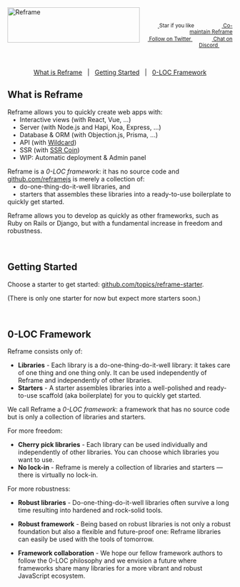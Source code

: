 <a href="/../../#readme">
    <img align="left" src="https://github.com/reframejs/reframe/raw/master/images/logo-with-title-and-slogan.min.svg?sanitize=true" width=296 height=79 style="max-width:100%;" alt="Reframe"/>
</a>
<br/>
<p align="right">
    <sup>
        <a href="#">
            <img
              src="https://github.com/reframejs/reframe/raw/master/images/star.svg?sanitize=true"
              width="16"
              height="12"
            >
        </a>
        Star if you like
        &nbsp;&nbsp;&nbsp;&nbsp;
        &nbsp;&nbsp;&nbsp;&nbsp;
        &nbsp;&nbsp;
        <a href="https://github.com/reframejs/reframe/blob/master/contributing.md">
            <img
              src="https://github.com/reframejs/reframe/raw/master/images/biceps.min.svg?sanitize=true"
              width="16"
              height="14"
            >
            Co-maintain Reframe
        </a>
    </sup>
    <br/>
    <sup>
        <a href="https://twitter.com/reframejs">
            <img
              src="https://github.com/reframejs/reframe/raw/master/images/tw.svg?sanitize=true"
              width="15"
              height="13"
            >
            Follow on Twitter
        </a>
        &nbsp;&nbsp;&nbsp;&nbsp;&nbsp;
        &nbsp;&nbsp;
        <a href="https://discord.gg/kqXf65G">
            <img
              src="https://github.com/reframejs/reframe/raw/master/images/chat.svg?sanitize=true"
              width="14"
              height="10"
            >
            Chat on Discord
        </a>
        &nbsp;&nbsp;&nbsp;&nbsp;
        &nbsp;&nbsp;&nbsp;&nbsp;
    </sup>
</p>
&nbsp;
<p align='center'>
<a href="#what-is-reframe">What is Reframe</a>
&nbsp; | &nbsp;
<a href="#getting-started">Getting Started</a>
&nbsp; | &nbsp;
<a href="#0-loc-framework">0-LOC Framework</a>
</p>

## What is Reframe

Reframe allows you to quickly create web apps with:
<br/> &nbsp;&nbsp;&nbsp;&#8226;&nbsp;
Interactive views (with React, Vue, ...)
<br/> &nbsp;&nbsp;&nbsp;&#8226;&nbsp;
Server (with Node.js and Hapi, Koa, Express, ...)
<br/> &nbsp;&nbsp;&nbsp;&#8226;&nbsp;
Database & ORM (with Objection.js, Prisma, ...)
<br/> &nbsp;&nbsp;&nbsp;&#8226;&nbsp;
API (with [Wildcard](https://github.com/reframejs/wildcard-api))
<br/> &nbsp;&nbsp;&nbsp;&#8226;&nbsp;
SSR (with [SSR Coin](https://github.com/reframejs/ssr-coin))
<br/> &nbsp;&nbsp;&nbsp;&#8226;&nbsp;
WIP: Automatic deployment & Admin panel

Reframe is a *0-LOC framework*: it has no source code and [github.com/reframejs](https://github.com/reframejs) is merely a collection of:
<br/> &nbsp;&nbsp;&nbsp;&#8226;&nbsp;
do-one-thing-do-it-well libraries, and
<br/> &nbsp;&nbsp;&nbsp;&#8226;&nbsp;
starters that assembles these libraries into a ready-to-use boilerplate to quickly get started.

Reframe allows you to develop as quickly as other frameworks,
such as Ruby on Rails or Django,
but with a fundamental increase in freedom and robustness.

<br/>

## Getting Started

Choose a starter to get started: [github.com/topics/reframe-starter](https://github.com/topics/reframe-starter).

(There is only one starter for now but expect more starters soon.)

<br/>

## 0-LOC Framework

Reframe consists only of:
- **Libraries** -
  Each library is a do-one-thing-do-it-well library:
  it takes care of one thing and one thing only.
  It can be used independently of Reframe and independently of other libraries.
- **Starters** -
  A starter assembles libraries into a well-polished and ready-to-use scaffold (aka boilerplate) for you to quickly get started.

We call Reframe a *0-LOC framework*: a framework that has no source code but is only a collection of libraries and starters.

For more freedom:

- **Cherry pick libraries** -
  Each library can be used individually and independently of other libraries. You can choose which libraries you want to use.
- **No lock-in** -
  Reframe is merely a collection of libraries and starters &mdash; there is virtually no lock-in.

For more robustness:

- **Robust libraries** -
  Do-one-thing-do-it-well libraries
  often survive a long time resulting into hardened and rock-solid tools.

- **Robust framework** -
  Being based on robust libraries is not only a robust foundation but also a flexible and future-proof one:
  Reframe libraries can easily be used with the tools of tomorrow.

- **Framework collaboration** -
  We hope our fellow framework authors to follow the 0-LOC philosophy and
  we envision a future where frameworks share many libraries for a more vibrant and robust JavaScript ecosystem.
